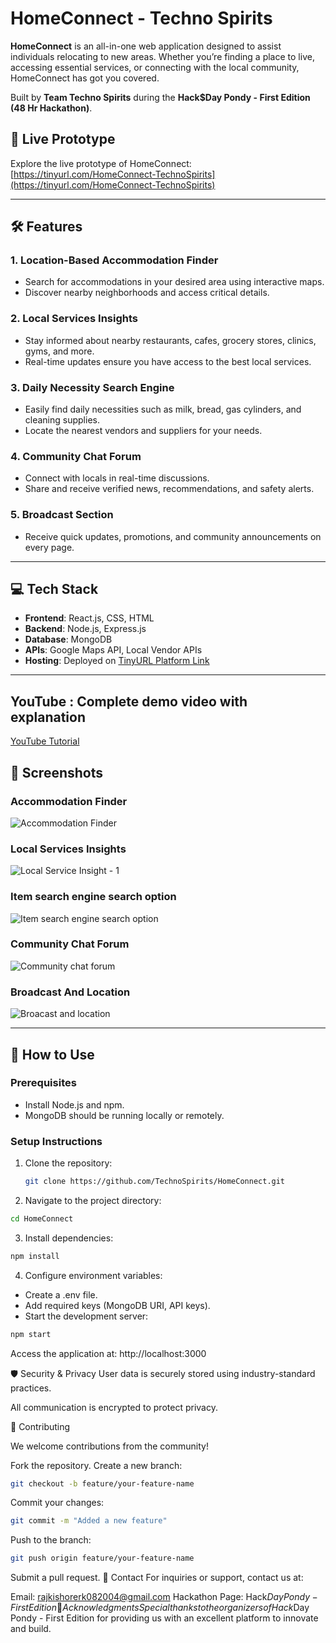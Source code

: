 # HomeConnect - Techno Spirits  

**HomeConnect** is an all-in-one web application designed to assist individuals relocating to new areas. Whether you’re finding a place to live, accessing essential services, or connecting with the local community, HomeConnect has got you covered.  

Built by **Team Techno Spirits** during the **Hack$Day Pondy - First Edition (48 Hr Hackathon)**.  

## 🚀 Live Prototype  
Explore the live prototype of HomeConnect: [https://tinyurl.com/HomeConnect-TechnoSpirits](https://tinyurl.com/HomeConnect-TechnoSpirits)  

---

## 🛠 Features  

### 1. **Location-Based Accommodation Finder**  
- Search for accommodations in your desired area using interactive maps.  
- Discover nearby neighborhoods and access critical details.  

### 2. **Local Services Insights**  
- Stay informed about nearby restaurants, cafes, grocery stores, clinics, gyms, and more.  
- Real-time updates ensure you have access to the best local services.  

### 3. **Daily Necessity Search Engine**  
- Easily find daily necessities such as milk, bread, gas cylinders, and cleaning supplies.  
- Locate the nearest vendors and suppliers for your needs.  

### 4. **Community Chat Forum**  
- Connect with locals in real-time discussions.  
- Share and receive verified news, recommendations, and safety alerts.  

### 5. **Broadcast Section**  
- Receive quick updates, promotions, and community announcements on every page.  

---

## 💻 Tech Stack  

- **Frontend**: React.js, CSS, HTML  
- **Backend**: Node.js, Express.js  
- **Database**: MongoDB  
- **APIs**: Google Maps API, Local Vendor APIs  
- **Hosting**: Deployed on [TinyURL Platform Link](https://tinyurl.com/HomeConnect-TechnoSpirits)  

---

## YouTube : Complete demo video with explanation 
[YouTube Tutorial](https://youtu.be/uVOPEHqn-MQ)

## 📸 Screenshots  

### Accommodation Finder  
![Accommodation Finder](https://github.com/user-attachments/assets/44af353d-e19c-4328-9241-72f5f3ea669f)

### Local Services Insights  
![Local Service Insight - 1](https://github.com/user-attachments/assets/31dc606d-a5f2-4b42-b835-fc3edb9cd325)

### Item search engine search option 
![Item search engine search option](https://github.com/user-attachments/assets/8c74f842-9f7b-46e0-b3ba-4bb4597f6755)

### Community Chat Forum  
![Community chat forum](https://github.com/user-attachments/assets/ee4b7d4f-a97f-4678-9ece-0a42bede05b3)

### Broadcast And Location  
![Broacast and location](https://github.com/user-attachments/assets/0edde4da-e59f-4998-bba0-a7c3b9ca4275)

---

## 📖 How to Use  

### Prerequisites  
- Install Node.js and npm.  
- MongoDB should be running locally or remotely.  

### Setup Instructions  
1. Clone the repository:  

   ```bash
   git clone https://github.com/TechnoSpirits/HomeConnect.git
   ```

2. Navigate to the project directory:

```bash
cd HomeConnect
```
  
3. Install dependencies:

```bash
npm install  
```
4. Configure environment variables:

- Create a .env file.
- Add required keys (MongoDB URI, API keys).
- Start the development server:

```bash
npm start  
```
Access the application at:
http://localhost:3000

🛡 Security & Privacy
User data is securely stored using industry-standard practices.

All communication is encrypted to protect privacy.

🤝 Contributing

We welcome contributions from the community!

Fork the repository.
Create a new branch:
```bash
git checkout -b feature/your-feature-name  
```

Commit your changes:
```bash
git commit -m "Added a new feature"  
```

Push to the branch:
```bash
git push origin feature/your-feature-name  
```

Submit a pull request.
📧 Contact
For inquiries or support, contact us at:

Email: rajkishorerk082004@gmail.com
Hackathon Page: Hack$Day Pondy - First Edition
🎉 Acknowledgments
Special thanks to the organizers of Hack$Day Pondy - First Edition for providing us with an excellent platform to innovate and build.


